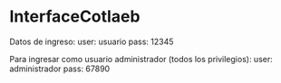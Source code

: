 # InterfaceCotlaeb

Datos de ingreso:
user: usuario
pass: 12345

Para ingresar como usuario administrador (todos los privilegios):
user: administrador
pass: 67890
